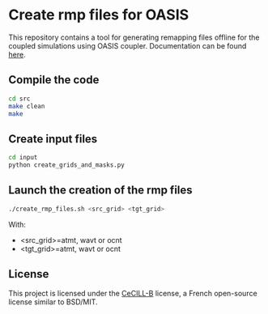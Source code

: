 # Create rmp files for OASIS

This repository contains a tool for generating remapping files offline for the coupled simulations using OASIS coupler. Documentation can be found [here](https://jorispianezze.github.io/documentations/documentation_mesonh_ww3_croco_coupling/index.html).

## Compile the code

```bash
cd src
make clean
make
```

## Create input files

```bash
cd input
python create_grids_and_masks.py
```

## Launch the creation of the rmp files

```bash
./create_rmp_files.sh <src_grid> <tgt_grid>
```

With:
- <src_grid>=atmt, wavt or ocnt
- <tgt_grid>=atmt, wavt or ocnt

## License

This project is licensed under the [CeCILL-B](LICENSE) license, a French open-source license similar to BSD/MIT.
